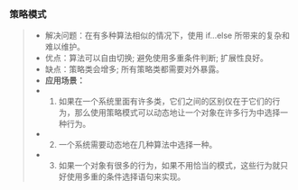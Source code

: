### 策略模式
> * 解决问题：在有多种算法相似的情况下，使用 if...else 所带来的复杂和难以维护。
> * 优点：算法可以自由切换; 避免使用多重条件判断; 扩展性良好。
> * 缺点：策略类会增多; 所有策略类都需要对外暴露。
> * **应用场景：**
> * 1. 如果在一个系统里面有许多类，它们之间的区别仅在于它们的行为，那么使用策略模式可以动态地让一个对象在许多行为中选择一种行为。 
> * 2. 一个系统需要动态地在几种算法中选择一种。 
> * 3. 如果一个对象有很多的行为，如果不用恰当的模式，这些行为就只好使用多重的条件选择语句来实现。